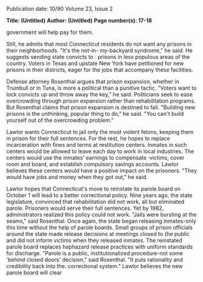 Publication date: 10/90
Volume 23, Issue 2

**Title:  (Untitled)**
**Author:  (Untitled)**
**Page number(s): 17-18**

government will help pay for them. 

Still, he admits that most Connecticut 
residents do not want any prisons in 
their neighborhoods. "It's the not-in-
my-backyard syndrome," he said. He 
suggests sending state convicts to · 
prisons in less populous areas of the 
country. Voters in Texas and upstate 
New York have petitioned for new 
prisons in their districts, eager for the 
jobs that accompany these facilities. 


Defense attorney Rosenthal argues 
that prison expansion, whether in 
Trumbull or in Tuna, is more a political 
than a punitive tactic. "Voters want to 
lock convicts up and throw away the 
key," he said. Politicians seek to ease 
overcrowding 
through 
prison 
expansion rather than rehabilitation 
programs. But Rosenthal claims that 
prison expansion is destined to fail. 
"Building new 
prisons 
is 
the 
unthinking, popular thing to do," he 
said. "You can't build yourself out of 
the overcrowding problem." 


Lawlor wants Connecticut to jail 
only the most violent felons, keeping 
them in prison for their full sentences. 
For the rest, he hopes to replace 
incarceration with fines and terms at 
restitution centers. Inmates in such 
centers would be allowed to leave each 
day to work in local industries. The 
centers would use the inmates' earnings 
to compensate ·victims, cover room and 
board, and establish compulsory 
savings accounts. Lawlor believes these 
centers would have a positive impact on 
the prisoners. "They would have jobs 
and money when they got out," he said. 


Lawlor hopes that Connecticut's 
move to reinstate its parole board on 
October 1 will lead to a better 
correctional policy. Nine years ago, the 
state legislature, convinced that 
rehabilitation did not work, all but 
eliminated parole. Prisoners would 
serve their full sentences. Yet by 1982, 
administrators realized this policy could 
not work. "Jails were bursting at the 
seams," said Rosenthal. Once again, the 
state began releasing inmates-only this 
time without the help of parole boards. 
Small groups of prison officials 
around the state made release decisions 
at meetings closed to {he public and did 
not inform victims when they released 
inmates. The reinstated parole board 
replaces haphazard release practices 
with uniform standards for discharge. 
"Parole is a public, institutionalized 
procedure-not some 'behind closed 
doors' decision," said Rosenthal. "It 
puts rationality and credibility back into 
the. correctional system." Lawlor 
believes the new parole board will clear